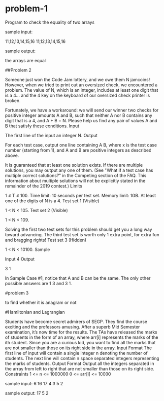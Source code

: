 # problem-1

Program to check the equality of two arrays

sample input:

11,12,13,14,15,16
11,12,13,14,15,16

sample output:

the arrays are equal

##Problem 2

Someone just won the Code Jam lottery, and we owe them N jamcoins! However, when we tried to print out an oversized check, we encountered a problem. The value of N, which is an integer, includes at least one digit that is a 4... and the 4 key on the keyboard of our oversized check printer is broken.

Fortunately, we have a workaround: we will send our winner two checks for positive integer amounts A and B, such that neither A nor B contains any digit that is a 4, and A + B = N. Please help us find any pair of values A and B that satisfy these conditions.
Input

The first line of the input an integer N.
Output

For each test case, output one line containing  A B, where x is the test case number (starting from 1), and A and B are positive integers as described above.

It is guaranteed that at least one solution exists. If there are multiple solutions, you may output any one of them. (See "What if a test case has multiple correct solutions?" in the Competing section of the FAQ. This information about multiple solutions will not be explicitly stated in the remainder of the 2019 contest.)
Limits

1 ≤ T ≤ 100.
Time limit: 10 seconds per test set.
Memory limit: 1GB.
At least one of the digits of N is a 4.
Test set 1 (Visible)

1 < N < 105.
Test set 2 (Visible)

1 < N < 109.

Solving the first two test sets for this problem should get you a long way toward advancing. The third test set is worth only 1 extra point, for extra fun and bragging rights!
Test set 3 (Hidden)

1 < N < 10100.
Sample

Input
4
Output
 
3 1


 

In Sample Case #1, notice that A and B can be the same. The only other possible answers are 1 3 and 3 1.

#problem 3

to find whether it is anagram or not

#Hamiltonian and Lagrangian

Students have become secret admirers of SEGP. They find the course exciting and the
professors amusing. After a superb Mid Semester examination, it’s now time for the
results. The TAs have released the marks of students in the form of an array, where arr[i]
represents the marks of the ith student.
Since you are a curious kid, you want to find all the marks that are not smaller than those
on its right side in the array.
Input Format
The first line of input will contain a single integer n denoting the number of students.
The next line will contain n space separated integers representing the marks of students.
Output Format
Output all the integers separated in the array from left to right that are not smaller than
those on its right side.
Constraints
1 <= n <= 1000000
0 <= arr[i] <= 10000

sample input:
6
16 17 4 3 5 2 

sample output:
17 5 2

